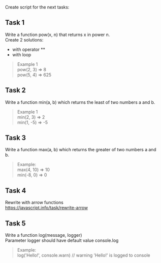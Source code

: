 Create script for the next tasks:

## Task 1
Write a function pow(x, n) that returns x in power n.  
Create 2 solutions:
  - with operator **
  - with loop
> Example 1  
pow(2, 3) => 8  
pow(5, 4) => 625  

## Task 2
Write a function min(a, b) which returns the least of two numbers a and b.
> Example 1  
min(2, 3) => 2  
min(1, -5) => -5

## Task 3
Write a function max(a, b) which returns the greater of two numbers a and b.
> Example:  
max(4, 10) => 10  
min(-8, 0) => 0  

## Task 4
Rewrite with arrow functions  
https://javascript.info/task/rewrite-arrow

## Task 5
Write a function log(message, logger)  
Parameter logger should have default value console.log
> Example:  
log('Hello!', console.warn) // warning 'Hello!' is logged to console